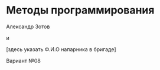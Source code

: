 # Методы программирования
Александр Зотов

и

[здесь указать Ф.И.О напарника в бригаде]

Вариант №08
